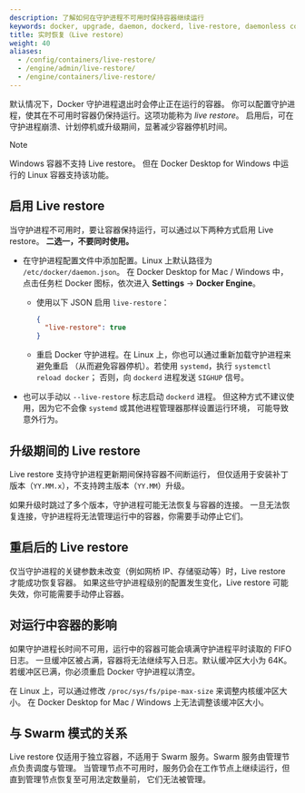 ```yaml
---
description: 了解如何在守护进程不可用时保持容器继续运行
keywords: docker, upgrade, daemon, dockerd, live-restore, daemonless container
title: 实时恢复（Live restore）
weight: 40
aliases:
  - /config/containers/live-restore/
  - /engine/admin/live-restore/
  - /engine/containers/live-restore/
---
```


默认情况下，Docker 守护进程退出时会停止正在运行的容器。
你可以配置守护进程，使其在不可用时容器仍保持运行。这项功能称为 _live restore_。
启用后，可在守护进程崩溃、计划停机或升级期间，显著减少容器停机时间。

> [!NOTE]
>
> Windows 容器不支持 Live restore。
> 但在 Docker Desktop for Windows 中运行的 Linux 容器支持该功能。

## 启用 Live restore

当守护进程不可用时，要让容器保持运行，可以通过以下两种方式启用 Live restore。
**二选一，不要同时使用。**

- 在守护进程配置文件中添加配置。Linux 上默认路径为 `/etc/docker/daemon.json`。
  在 Docker Desktop for Mac / Windows 中，点击任务栏 Docker 图标，依次进入
  **Settings** -> **Docker Engine**。

  - 使用以下 JSON 启用 `live-restore`：

    ```json
    {
      "live-restore": true
    }
    ```

  - 重启 Docker 守护进程。在 Linux 上，你也可以通过重新加载守护进程来避免重启
    （从而避免容器停机）。若使用 `systemd`，执行 `systemctl reload docker`；
    否则，向 `dockerd` 进程发送 `SIGHUP` 信号。

- 也可以手动以 `--live-restore` 标志启动 `dockerd` 进程。
  但这种方式不建议使用，因为它不会像 `systemd` 或其他进程管理器那样设置运行环境，
  可能导致意外行为。

## 升级期间的 Live restore

Live restore 支持守护进程更新期间保持容器不间断运行，
但仅适用于安装补丁版本（`YY.MM.x`），不支持跨主版本（`YY.MM`）升级。

如果升级时跳过了多个版本，守护进程可能无法恢复与容器的连接。
一旦无法恢复连接，守护进程将无法管理运行中的容器，你需要手动停止它们。

## 重启后的 Live restore

仅当守护进程的关键参数未改变（例如网桥 IP、存储驱动等）时，Live restore 才能成功恢复容器。
如果这些守护进程级别的配置发生变化，Live restore 可能失效，你可能需要手动停止容器。

## 对运行中容器的影响

如果守护进程长时间不可用，运行中的容器可能会填满守护进程平时读取的 FIFO 日志。
一旦缓冲区被占满，容器将无法继续写入日志。默认缓冲区大小为 64K。
若缓冲区已满，你必须重启 Docker 守护进程以清空。

在 Linux 上，可以通过修改 `/proc/sys/fs/pipe-max-size` 来调整内核缓冲区大小。
在 Docker Desktop for Mac / Windows 上无法调整该缓冲区大小。

## 与 Swarm 模式的关系

Live restore 仅适用于独立容器，不适用于 Swarm 服务。Swarm 服务由管理节点负责调度与管理。
当管理节点不可用时，服务仍会在工作节点上继续运行，但直到管理节点恢复至可用法定数量前，
它们无法被管理。
